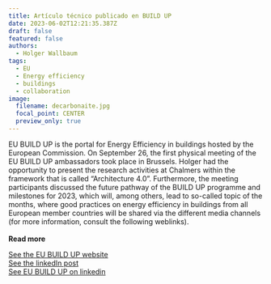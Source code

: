 ```yaml
---
title: Artículo técnico publicado en BUILD UP
date: 2023-06-02T12:21:35.387Z
draft: false
featured: false
authors:
  - Holger Wallbaum
tags:
  - EU
  - Energy efficiency
  - buildings
  - collaboration
image:
  filename: decarbonaite.jpg
  focal_point: CENTER
  preview_only: true
---
```



EU BUILD UP is the portal for Energy Efficiency in buildings hosted by the European Commission. On September 26, the first physical meeting of the EU BUILD UP ambassadors took place in Brussels. Holger had the opportunity to present the research activities at Chalmers within the framework that is called “Architecture 4.0”. Furthermore, the meeting participants discussed the future pathway of the BUILD UP programme and milestones for 2023, which will, among others, lead to so-called topic of the months, where good practices on energy efficiency in buildings from all European member countries will be shared via the different media channels (for more information, consult the following weblinks). 
<br> </br>
<strong> Read more </strong>

[See the EU BUILD UP website](https://build-up.ec.europa.eu/en/resources-and-tools/articles/technical-article-decarbonaite-advancing-sustainable-building)\
[See the linkedIn post](https://www.linkedin.com/posts/eu_build-up_euabrbuildup-technology-skills-activity-6991708572044660736-GE21?utm_source=share&utm_medium=member_desktop)\
[See EU BUILD UP on linkedin](https://www.linkedin.com/company/eu_build-up/?originalSubdomain=be)